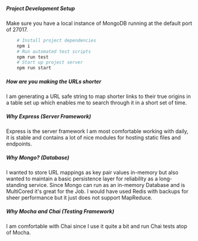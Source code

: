 ##### Project Development Setup 
Make sure you have a local instance of MongoDB running
at the default port of 27017. 
```sh
    # Install project dependencies
    npm i 
    # Run automated test scripts 
    npm run test
    # Start up project server
    npm run start
```

##### How are you making the URLs shorter
I am generating a URL safe string to map shorter links to their true origins in a table set up which enables me to search through it in a short set of time. 
##### Why Express (Server Framework)
Express is the server framework I am most comfortable working 
with daily, it is stable and contains a lot of nice modules
for hosting static files and endpoints.
##### Why Mongo? (Database)
I wanted to store URL mappings as key pair values in-memory but also wanted to maintain a basic persistence layer for reliability as a long-standing service. Since Mongo can run as an in-memory Database and is MultiCored it's great for the Job. I would have used Redis with backups for sheer performance but it just does not support MapReduce. 
##### Why Mocha and Chai (Testing Framework)
I am comfortable with Chai since I use it quite 
a bit and run Chai tests atop of Mocha.